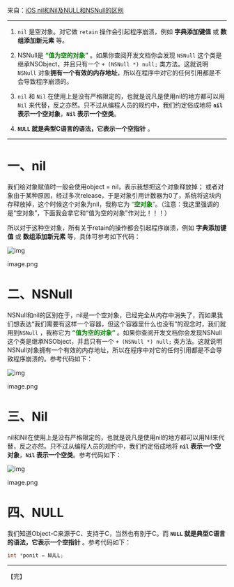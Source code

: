 来自：[iOS nil和Nil及NULL和NSNull的区别](https://www.jianshu.com/p/8a40657c6085)



---



1. `nil` 是空对象。对它做 `retain` 操作会引起程序崩溃，例如 **字典添加键值** 或 **数组添加新元素** 等。

2. NSNull是 <font color=#038103>**“值为空的对象”**</font> 。如果你查阅开发文档你会发现 `NSNull` 这个类是继承NSObject，并且只有一个 `+ (NSNull *) null;` 类方法。这就说明 `NSNull` 对象**拥有一个有效的内存地址**，所以在程序中对它的任何引用都是不会导致程序崩溃的。
3. `nil` 和 `Nil` 在使用上是没有严格限定的，也就是说凡是使用nil的地方都可以用 `Nil` 来代替，反之亦然。只不过从编程人员的规约中，我们约定俗成地将 **`nil` 表示一个空对象**，**`Nil` 表示一个空类**。
4.  **`NULL` 就是典型C语言的语法，它表示一个空指针** 。

---



# 一、nil

我们给对象赋值时一般会使用object = nil，表示我想把这个对象释放掉；
 或者对象由于某种原因，经过多次release，于是对象引用计数器为0了，系统将这块内存释放掉，这个时候这个对象为nil，我称它为 <font color=#038103>“**空对象**”</font>。（注意：我这里强调的是“空对象”，下面我会拿它和“值为空的对象”作对比！！！）

所以对于这种空对象，所有关于retain的操作都会引起程序崩溃，例如 **字典添加键值** 或 **数组添加新元素** 等，具体可参考如下代码：



![img](https:////upload-images.jianshu.io/upload_images/3334822-3037205cb81bc127.png?imageMogr2/auto-orient/strip|imageView2/2/w/490)

image.png

# 二、NSNull

NSNull和nil的区别在于，nil是一个空对象，已经完全从内存中消失了，而如果我们想表达“我们需要有这样一个容器，但这个容器里什么也没有”的观念时，我们就用到`NSNull` ，我称它为 <font color=#038103>**“值为空的对象”**</font> 。如果你查阅开发文档你会发现NSNull这个类是继承NSObject，并且只有一个 `+ (NSNull *) null;` 类方法。这就说明NSNull对象拥有一个有效的内存地址，所以在程序中对它的任何引用都是不会导致程序崩溃的。参考代码如下：



![img](https:////upload-images.jianshu.io/upload_images/3334822-b065231092ca93f9.png?imageMogr2/auto-orient/strip|imageView2/2/w/490)

image.png

# 三、Nil

nil和Nil在使用上是没有严格限定的，也就是说凡是使用nil的地方都可以用Nil来代替，反之亦然。只不过从编程人员的规约中，我们约定俗成地将 **`nil` 表示一个空对象**，**`Nil` 表示一个空类**。参考代码如下：



![img](https:////upload-images.jianshu.io/upload_images/3334822-a2d2c232a0a0de3a.png?imageMogr2/auto-orient/strip|imageView2/2/w/490)

image.png

# 四、NULL

我们知道Object-C来源于C、支持于C，当然也有别于C。而 **`NULL` 就是典型C语言的语法，它表示一个空指针** 。参考代码如下：

```c
int *ponit = NULL;
```



---

【完】